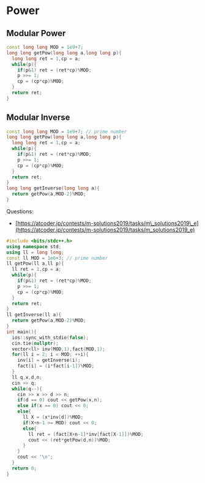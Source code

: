 # Power

## Modular Power

```cpp
const long long MOD = 1e9+7;
long long getPow(long long a,long long p){
  long long ret = 1,cp = a;
  while(p){
    if(p&1) ret = (ret*cp)%MOD;
    p >>= 1;
    cp = (cp*cp)%MOD;
  }
  return ret;
}
```

## Modular Inverse

```cpp
const long long MOD = 1e9+7; // prime number
long long getPow(long long a,long long p){
  long long ret = 1,cp = a;
  while(p){
    if(p&1) ret = (ret*cp)%MOD;
    p >>= 1;
    cp = (cp*cp)%MOD;
  }
  return ret;
}
long long getInverse(long long a){
  return getPow(a,MOD-2)%MOD;
}
```

Questions:

* [https://atcoder.jp/contests/m-solutions2019/tasks/m\_solutions2019\_e](https://atcoder.jp/contests/m-solutions2019/tasks/m_solutions2019_e)

```cpp
#include <bits/stdc++.h>
using namespace std;
using ll = long long;
const ll MOD = 1e6+3; // prime number
ll getPow(ll a,ll p){
  ll ret = 1,cp = a;
  while(p){
    if(p&1) ret = (ret*cp)%MOD;
    p >>= 1;
    cp = (cp*cp)%MOD;
  }
  return ret;
}
ll getInverse(ll a){
  return getPow(a,MOD-2)%MOD;
}
int main(){
  ios::sync_with_stdio(false);
  cin.tie(nullptr);
  vector<ll> inv(MOD,1),fact(MOD,1);
  for(ll i = 2; i < MOD; ++i){
    inv[i] = getInverse(i);
    fact[i] = (i*fact[i-1])%MOD;
  }
  ll q,x,d,n;
  cin >> q;
  while(q--){
    cin >> x >> d >> n;
    if(d == 0) cout << getPow(x,n);
    else if(x == 0) cout << 0;
    else{
      ll X = (x*inv[d])%MOD;
      if(X+n-1 >= MOD) cout << 0;
      else{
        ll ret = (fact[X+n-1]*inv[fact[X-1]])%MOD;
        cout << (ret*getPow(d,n))%MOD;
      }
    }
    cout << '\n';
  }
  return 0;
}
```

